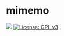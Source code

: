 # mimemo

![](https://github.com/team-pianoforte/mimemo/workflows/test/badge.svg)
[![License: GPL v3](https://img.shields.io/badge/License-GPLv3-blue.svg)](https://www.gnu.org/licenses/gpl-3.0)
